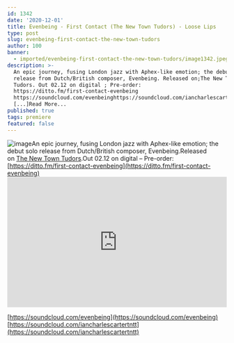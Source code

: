 ```yaml
---
id: 1342
date: '2020-12-01'
title: Evenbeing - First Contact (The New Town Tudors) - Loose Lips
type: post
slug: evenbeing-first-contact-the-new-town-tudors
author: 100
banner:
  - imported/evenbeing-first-contact-the-new-town-tudors/image1342.jpeg
description: >-
  An epic journey, fusing London jazz with Aphex-like emotion; the debut solo
  release from Dutch/British composer, Evenbeing. Released on;The New Town
  Tudors. Out 02.12 on digital ; Pre-order:
  https://ditto.fm/first-contact-evenbeing
  https://soundcloud.com/evenbeinghttps://soundcloud.com/iancharlescartertntt
  [...]Read More...
published: true
tags: premiere
featured: false
---
```

![image](../imported/evenbeing-first-contact-the-new-town-tudors/image1342.jpeg)An epic journey, fusing London jazz with Aphex-like emotion; the debut solo release from Dutch/British composer, Evenbeing.Released on [The New Town Tudors](https://www.facebook.com/thenewtowntudors/).Out 02.12 on digital – Pre-order: [](https://slipperysounds.bandcamp.com/album/ss003-equus-rehd-raw-uncut)[](https://ditto.fm/first-contact-evenbeing)[https://ditto.fm/first-contact-evenbeing](https://ditto.fm/first-contact-evenbeing)<iframe width='100%' height='300' scrolling='no' frameborder='no' allow='autoplay' src='https://w.soundcloud.com/player/?url=https%3A//api.soundcloud.com/tracks/939544315&color=%23ff5500&auto_play=false&hide_related=false&show_comments=true&show_user=true&show_reposts=false&show_teaser=true'></iframe>

[https://soundcloud.com/evenbeing](https://soundcloud.com/evenbeing)  
[https://soundcloud.com/iancharlescartertntt](https://soundcloud.com/iancharlescartertntt)